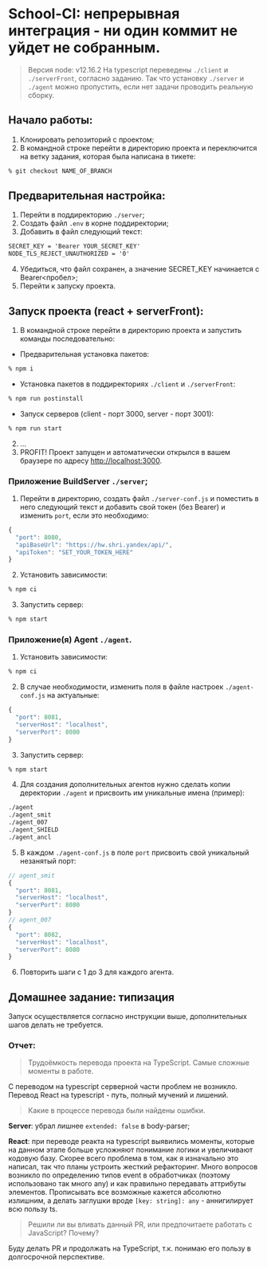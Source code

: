 # School-CI: непрерывная интеграция - ни один коммит не уйдет не собранным. 

> Версия node: v12.16.2
> На typescript переведены `./client` и `./serverFront`, согласно заданию. Так что установку `./server` и `./agent` можно пропустить, если нет задачи проводить реальную сборку.

## Начало работы:
1. Клонировать репозиторий с проектом;
2. В командной строке перейти в директорию проекта и переключится на ветку задания, которая была написана в тикете:
```bash
% git checkout NAME_OF_BRANCH
```

## Предварительная настройка: 
1. Перейти в поддиректорию `./server`;
2. Создать файл `.env` в корне поддиректории;
3. Добавить в файл следующий текст:
```txt
SECRET_KEY = 'Bearer YOUR_SECRET_KEY'
NODE_TLS_REJECT_UNAUTHORIZED = '0'
```

4. Убедиться, что файл сохранен, а значение SECRET_KEY начинается с Bearer<пробел>;
5. Перейти к запуску проекта.

## Запуск проекта (react + serverFront): 
1. В командной строке перейти в директорию проекта и запустить команды последовательно: 
  - Предварительная установка пакетов:
```bash
% npm i
``` 
  - Установка пакетов в поддиректориях `./client` и `./serverFront`:
```bash
% npm run postinstall
```
  - Запуск серверов (client - порт 3000, server - порт 3001):
```bash
% npm run start
```
2. ...
3. PROFIT! Проект запущен и автоматически открылся в вашем браузере по адресу [http://localhost:3000](http://localhost:3000).

### Приложение BuildServer `./server`;
1. Перейти в директорию, создать файл `./server-conf.js` и поместить в него следующий текст и добавить свой токен (без Bearer) и изменить `port`, если это необходимо:

```js
{
  "port": 8080,
  "apiBaseUrl": "https://hw.shri.yandex/api/",
  "apiToken": "SET_YOUR_TOKEN_HERE"
}
```

2. Установить зависимости: 
```bash
% npm ci
```

3. Запустить сервер:
```bash
% npm start
```

### Приложение(я) Agent `./agent`.
1. Установить зависимости: 
```bash
% npm ci
```

2. В случае необходимости, изменить поля в файле настроек `./agent-conf.js` на актуальные: 

```js
{
  "port": 8081,
  "serverHost": "localhost",
  "serverPort": 8080
}
```

3. Запустить сервер:
```bash
% npm start
```

4. Для создания дополнительных агентов нужно сделать копии деректории `./agent` и присвоить им уникальные имена (пример):
```asp
./agent
./agent_smit
./agent_007
./agent_SHIELD
./agent_ancl
```

5. В каждом `./agent-conf.js` в поле `port` присвоить свой  уникальный незанятый порт: 
```js
// agent_smit
{
  "port": 8081,
  "serverHost": "localhost",
  "serverPort": 8080
}
// agent_007
{
  "port": 8082,
  "serverHost": "localhost",
  "serverPort": 8080
}
```

6. Повторить шаги с 1 до 3 для каждого агента. 

## Домашнее задание: типизация

Запуск осуществляется согласно инструкции выше, дополнительных шагов делать не требуется. 

### Отчет:

> Трудоёмкость перевода проекта на TypeScript. Самые сложные моменты в работе.

С переводом на typescript серверной части проблем не возникло. 
Перевод React на typescript - путь, полный мучений и лишений. 

> Какие в процессе перевода были найдены ошибки.

**Server**: убрал лишнее `extended: false` в body-parser;

**React**: при переводе реакта на typescript выявились моменты, которые на данном этапе больше усложняют понимание логики и увеличивают кодовую базу. Скорее всего проблема в том, как я изначально это написал, так что планы устроить жесткий рефакторинг. Много вопросов возникло по определению типов event в обработчиках (поэтому использовано так много any) и как правильно передавать аттрибуты элементов. Прописывать все возможные кажется абсолютно излишним, а делать заглушки вроде `[key: string]: any` - аннигилирует всю пользу ts.  

> Решили ли вы вливать данный PR, или предпочитаете работать с JavaScript? Почему?

Буду делать PR и продолжать на TypeScript, т.к. понимаю его пользу в долгосрочной перспективе.
